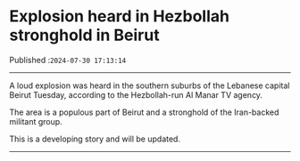 # Explosion heard in Hezbollah stronghold in Beirut

Published :`2024-07-30 17:13:14`

---

A loud explosion was heard in the southern suburbs of the Lebanese capital Beirut Tuesday, according to the Hezbollah-run Al Manar TV agency.

The area is a populous part of Beirut and a stronghold of the Iran-backed militant group.

This is a developing story and will be updated.

---

